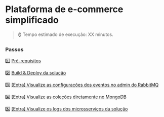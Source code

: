 <h1>Plataforma de e-commerce simplificado</h1>

> :watch: Tempo estimado de execução: XX minutos.

### Passos

:one: <a href="pre-requisitos.md">Pré-requisitos</a>

:two: <a href="build-deploy-solucao.md">Build & Deploy da solução</a>

:three: <a href="acesse-rabbitmq-administrador.md">[Extra] Visualize as configurações dos eventos no admin do RabbitMQ</a>

:four: <a href="mongo-db.md">[Extra] Visualize as coleções diretamente no MongoDB</a>

:five: <a href="mongo-db.md">[Extra] Visualize os logs dos microsserviços da solução</a>